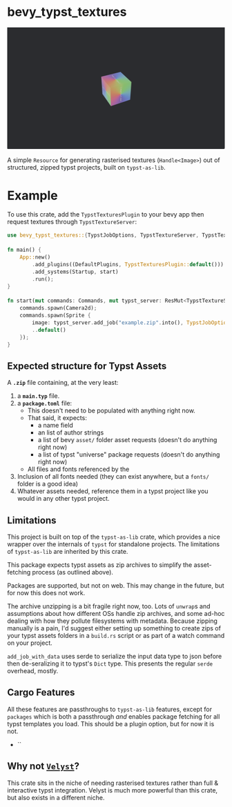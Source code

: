 # bevy_typst_textures

[![](./screenshot.png)](./examples/3d.rs)

A simple `Resource` for generating rasterised textures (`Handle<Image>`) out of structured, zipped typst projects, built on `typst-as-lib`.

# Example

To use this crate, add the `TypstTexturesPlugin` to your bevy app then request textures through `TypstTextureServer`:

```rust
use bevy_typst_textures::{TypstJobOptions, TypstTextureServer, TypstTexturesPlugin};

fn main() {
    App::new()
        .add_plugins((DefaultPlugins, TypstTexturesPlugin::default()))
        .add_systems(Startup, start)
        .run();
}

fn start(mut commands: Commands, mut typst_server: ResMut<TypstTextureServer>) {
    commands.spawn(Camera2d);
    commands.spawn(Sprite {
        image: typst_server.add_job("example.zip".into(), TypstJobOptions::default()),
        ..default()
    });
}
```

## Expected structure for Typst Assets

A **`.zip`** file containing, at the very least:
1. a **`main.typ`** file.
2. a **`package.toml`** file:
    - This doesn't need to be populated with anything right now.
    - That said, it expects:
        - a name field
        - an list of author strings
        - a list of bevy `asset/` folder asset requests (doesn't do anything right now)
        - a list of typst "universe" package requests (doesn't do anything right now)
    - All files and fonts referenced by the 
3. Inclusion of all fonts needed (they can exist anywhere, but a `fonts/` folder is a good idea)
4. Whatever assets needed, reference them in a typst project like you would in any other typst project.

## Limitations

This project is built on top of the `typst-as-lib` crate, which provides a nice wrapper over the internals of `typst` for standalone projects. The limitations of `typst-as-lib` are inherited by this crate.

This package expects typst assets as zip archives to simplify the asset-fetching process (as outlined above).

Packages are supported, but not on web. This may change in the future, but for now this does not work.

The archive unzipping is a bit fragile right now, too. Lots of `unwrap`s and assumptions about how different OSs handle zip archives, and some ad-hoc dealing with how they pollute filesystems with metadata. Because zipping manually is a pain, I'd suggest either setting up something to create zips of your typst assets folders in a `build.rs` script or as part of a watch command on your project.

`add_job_with_data` uses serde to serialize the input data type to json before then de-seralizing it to typst's `Dict` type. This presents the regular `serde` overhead, mostly.

## Cargo Features

All these features are passthroughs to `typst-as-lib` features, except for `packages` which is both a passthrough *and* enables package fetching for all typst templates you load. This should be a plugin option, but for now it is not.

- ``

## Why not [`Velyst`](https://github.com/voxell-tech/velyst)?

This crate sits in the niche of needing rasterised textures rather than full & interactive typst integration. Velyst is much more powerful than this crate, but also exists in a different niche.